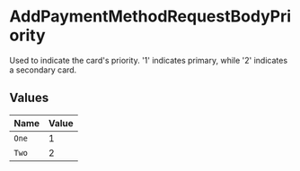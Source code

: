# AddPaymentMethodRequestBodyPriority

Used to indicate the card's priority. '1' indicates primary, while '2' indicates a secondary card.



## Values

| Name  | Value |
| ----- | ----- |
| `One` | 1     |
| `Two` | 2     |